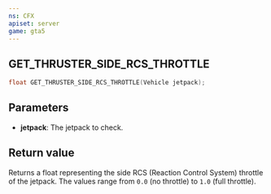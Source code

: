 ```yaml
---
ns: CFX
apiset: server
game: gta5
---
```

## GET_THRUSTER_SIDE_RCS_THROTTLE

```c
float GET_THRUSTER_SIDE_RCS_THROTTLE(Vehicle jetpack);
```

## Parameters
* **jetpack**: The jetpack to check.

## Return value
Returns a float representing the side RCS (Reaction Control System) throttle of the jetpack. The values range from `0.0` (no throttle) to `1.0` (full throttle).